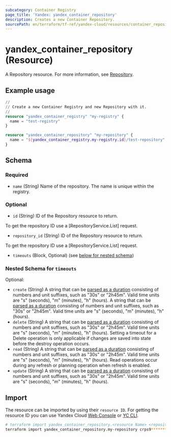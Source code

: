 ```yaml
---
subcategory: Container Registry
page_title: 'Yandex: yandex_container_repository'
description: Creates a new Container Repository.
sourcePath: en/terraform/tf-ref/yandex-cloud/resources/container_repository.md
---
```


# yandex_container_repository (Resource)

A Repository resource. For more information, see [Repository](/docs/container-registry/concepts/repository).

## Example usage

```terraform
//
// Create a new Container Registry and new Repository with it.
//
resource "yandex_container_registry" "my-registry" {
  name = "test-registry"
}

resource "yandex_container_repository" "my-repository" {
  name = "${yandex_container_registry.my-registry.id}/test-repository"
}
```

<!-- schema generated by tfplugindocs -->
## Schema

### Required

- `name` (String) Name of the repository.
 The name is unique within the registry.

### Optional

- `id` (String) ID of the Repository resource to return.

 To get the repository ID use a [RepositoryService.List] request.
- `repository_id` (String) ID of the Repository resource to return.

 To get the repository ID use a [RepositoryService.List] request.
- `timeouts` (Block, Optional) (see [below for nested schema](#nestedblock--timeouts))

<a id="nestedblock--timeouts"></a>
### Nested Schema for `timeouts`

Optional:

- `create` (String) A string that can be [parsed as a duration](https://pkg.go.dev/time#ParseDuration) consisting of numbers and unit suffixes, such as "30s" or "2h45m". Valid time units are "s" (seconds), "m" (minutes), "h" (hours). A string that can be [parsed as a duration](https://pkg.go.dev/time#ParseDuration) consisting of numbers and unit suffixes, such as "30s" or "2h45m". Valid time units are "s" (seconds), "m" (minutes), "h" (hours).
- `delete` (String) A string that can be [parsed as a duration](https://pkg.go.dev/time#ParseDuration) consisting of numbers and unit suffixes, such as "30s" or "2h45m". Valid time units are "s" (seconds), "m" (minutes), "h" (hours). Setting a timeout for a Delete operation is only applicable if changes are saved into state before the destroy operation occurs.
- `read` (String) A string that can be [parsed as a duration](https://pkg.go.dev/time#ParseDuration) consisting of numbers and unit suffixes, such as "30s" or "2h45m". Valid time units are "s" (seconds), "m" (minutes), "h" (hours). Read operations occur during any refresh or planning operation when refresh is enabled.
- `update` (String) A string that can be [parsed as a duration](https://pkg.go.dev/time#ParseDuration) consisting of numbers and unit suffixes, such as "30s" or "2h45m". Valid time units are "s" (seconds), "m" (minutes), "h" (hours).

## Import

The resource can be imported by using their `resource ID`. For getting the resource ID you can use Yandex Cloud [Web Console](https://console.yandex.cloud) or [YC CLI](https://yandex.cloud/docs/cli/quickstart).

```bash
# terraform import yandex_container_repository.<resource Name> <repository_id>
terraform import yandex_container_repository.my-repository crps9**********k9psn
```
